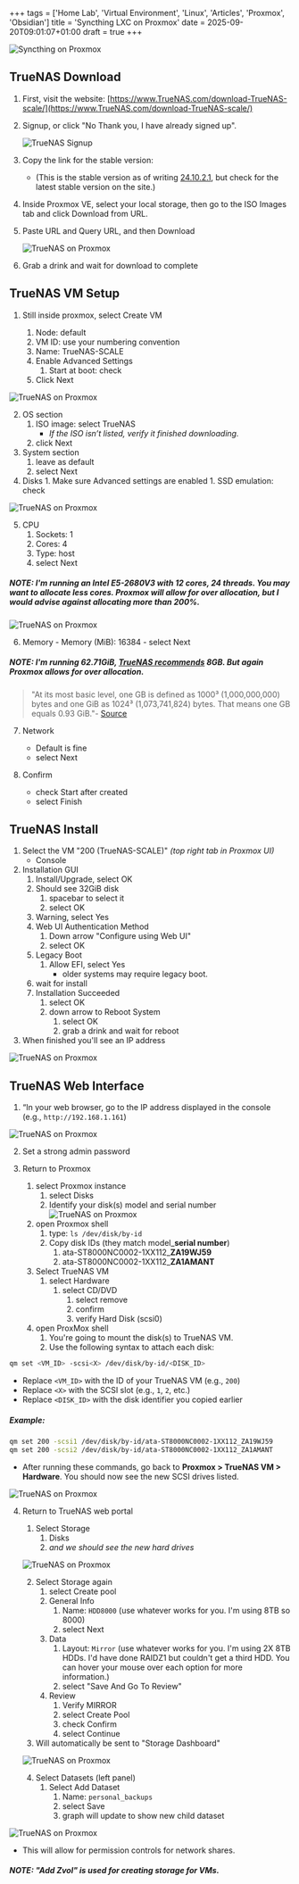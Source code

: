 +++
tags = ['Home Lab', 'Virtual Environment', 'Linux', 'Articles', 'Proxmox', 'Obsidian']
title = 'Syncthing LXC on Proxmox'
date = 2025-09-20T09:01:07+01:00
draft = true
+++

![Syncthing on Proxmox](https://pbrazeale.github.io/images/syncthing_on_proxmox.jpg)

## TrueNAS Download

1. First, visit the website: [https://www.TrueNAS.com/download-TrueNAS-scale/](https://www.TrueNAS.com/download-TrueNAS-scale/)
2. Signup, or click "No Thank you, I have already signed up".

   ![TrueNAS Signup](https://pbrazeale.github.io/images/TrueNas_01.png)

3. Copy the link for the stable version:
   - (This is the stable version as of writing [24.10.2.1](https://download.sys.TrueNAS.net/TrueNAS-SCALE-ElectricEel/24.10.2.1/TrueNAS-SCALE-24.10.2.1.iso), but check for the latest stable version on the site.)
4. Inside Proxmox VE, select your local storage, then go to the ISO Images tab and click Download from URL.
5. Paste URL and Query URL, and then Download

   ![TrueNAS on Proxmox](https://pbrazeale.github.io/images/TrueNas_03.png)

6. Grab a drink and wait for download to complete

## TrueNAS VM Setup

1. Still inside proxmox, select Create VM

   1. Node: default
   2. VM ID: use your numbering convention
   3. Name: TrueNAS-SCALE
   4. Enable Advanced Settings
      1. Start at boot: check
   5. Click Next

![TrueNAS on Proxmox](https://pbrazeale.github.io/images/TrueNas_04.png)

2. OS section
   1. ISO image: select TrueNAS
      - _If the ISO isn’t listed, verify it finished downloading._
   2. click Next
3. System section
   1. leave as default
   2. select Next
4. Disks 1. Make sure Advanced settings are enabled 1. SSD emulation: check

![TrueNAS on Proxmox](https://pbrazeale.github.io/images/TrueNas_05.png)

5. CPU
   1. Sockets: 1
   2. Cores: 4
   3. Type: host
   4. select Next

##### NOTE: I'm running an Intel E5-2680V3 with 12 cores, 24 threads. You may want to allocate less cores. Proxmox will allow for over allocation, but I would advise against allocating more than 200%.

![TrueNAS on Proxmox](https://pbrazeale.github.io/images/TrueNas_06.png)

6. Memory - Memory (MiB): 16384 - select Next

##### NOTE: I'm running 62.71GiB, [TrueNAS recommends](https://www.TrueNAS.com/docs/scale/22.12/gettingstarted/scalehardwareguide/#minimum-hardware-requirements) 8GB. But again Proxmox allows for over allocation.

> "At its most basic level, one GB is defined as 1000³ (1,000,000,000) bytes and one GiB as 1024³ (1,073,741,824) bytes. That means one GB equals 0.93 GiB."- [Source](https://massive.io/file-transfer/gb-vs-gib-whats-the-difference/#gb-vs-gib-so-what-is-the-difference)

7. Network

   - Default is fine
   - select Next

8. Confirm
   - check Start after created
   - select Finish

## TrueNAS Install

1. Select the VM "200 (TrueNAS-SCALE)" _(top right tab in Proxmox UI)_
   - Console
2. Installation GUI
   1. Install/Upgrade, select OK
   2. Should see 32GiB disk
      1. spacebar to select it
      2. select OK
   3. Warning, select Yes
   4. Web UI Authentication Method
      1. Down arrow "Configure using Web UI"
      2. select OK
   5. Legacy Boot
      1. Allow EFI, select Yes
         - older systems may require legacy boot.
   6. wait for install
   7. Installation Succeeded
      1. select OK
      2. down arrow to Reboot System
         1. select OK
         2. grab a drink and wait for reboot
3. When finished you'll see an IP address

![TrueNAS on Proxmox](https://pbrazeale.github.io/images/TrueNas_07.png)

## TrueNAS Web Interface

1. “In your web browser, go to the IP address displayed in the console (e.g., `http://192.168.1.161`)

![TrueNAS on Proxmox](https://pbrazeale.github.io/images/TrueNas_08.png)

2. Set a strong admin password
3. Return to Proxmox

   1. select Proxmox instance
      1. select Disks
      2. Identify your disk(s) model and serial number
         ![TrueNAS on Proxmox](https://pbrazeale.github.io/images/TrueNas_09.png)
   2. open Proxmox shell
      1. type: `ls /dev/disk/by-id`
      2. Copy disk IDs (they match model\_**serial number**)
         1. ata-ST8000NC0002-1XX112\_**ZA19WJ59**
         2. ata-ST8000NC0002-1XX112\_**ZA1AMANT**
   3. Select TrueNAS VM
      1. select Hardware
         1. select CD/DVD
            1. select remove
            2. confirm
            3. verify Hard Disk (scsi0)
   4. open ProxMox shell
      1. You're going to mount the disk(s) to TrueNAS VM.
      2. Use the following syntax to attach each disk:

```bash
qm set <VM_ID> -scsi<X> /dev/disk/by-id/<DISK_ID>
```

- Replace `<VM_ID>` with the ID of your TrueNAS VM (e.g., `200`)
- Replace `<X>` with the SCSI slot (e.g., `1`, `2`, etc.)
- Replace `<DISK_ID>` with the disk identifier you copied earlier

##### Example:

```bash
qm set 200 -scsi1 /dev/disk/by-id/ata-ST8000NC0002-1XX112_ZA19WJ59
qm set 200 -scsi2 /dev/disk/by-id/ata-ST8000NC0002-1XX112_ZA1AMANT
```

- After running these commands, go back to **Proxmox > TrueNAS VM > Hardware**. You should now see the new SCSI drives listed.

![TrueNAS on Proxmox](https://pbrazeale.github.io/images/TrueNas_10.png)

4.  Return to TrueNAS web portal

    1. Select Storage
       1. Disks
       2. _and we should see the new hard drives_

    ![TrueNAS on Proxmox](https://pbrazeale.github.io/images/TrueNas_10.png)

    2. Select Storage again
       1. select Create pool
       2. General Info
          1. Name: `HDD8000` (use whatever works for you. I'm using 8TB so 8000)
          2. select Next
       3. Data
          1. Layout: `Mirror` (use whatever works for you. I'm using 2X 8TB HDDs. I'd have done RAIDZ1 but couldn't get a third HDD. You can hover your mouse over each option for more information.)
          2. select "Save And Go To Review"
       4. Review
          1. Verify MIRROR
          2. select Create Pool
          3. check Confirm
          4. select Continue
    3. Will automatically be sent to "Storage Dashboard"

    ![TrueNAS on Proxmox](https://pbrazeale.github.io/images/TrueNas_12.png)

    4. Select Datasets (left panel)
       1. Select Add Dataset
          1. Name: `personal_backups`
          2. select Save
          3. graph will update to show new child dataset

![TrueNAS on Proxmox](https://pbrazeale.github.io/images/TrueNas_13.png)

- This will allow for permission controls for network shares.

##### NOTE: "Add Zvol" is used for creating storage for VMs.
